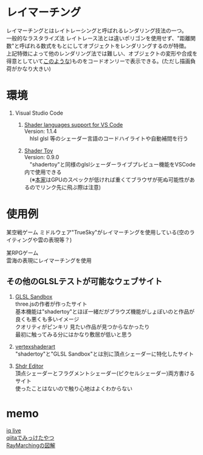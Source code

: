 
<!---レイマーチングに関しての説明等--->

# レイマーチング  
  
  レイマーチングとはレイトレーシングと呼ばれるレンダリング技法の一つ。  
  一般的なラスタライズ法 レイトレース法とは違いポリゴンを使用せず、"距離関数"と呼ばれる数式をもとにしてオブジェクトをレンダリングするのが特徴。  
  上記特徴によって他のレンダリング法では難しい、オブジェクトの変形や合成を得意としていて[このような]())ものをコードオンリーで表示できる。(ただし描画負荷がかなり大きい)  

<!---環境設定に関する説明--->

# 環境

1. Visual Studio Code  
    1. [Shader languages support for VS Code](https://marketplace.visualstudio.com/items?itemName=slevesque.shader)  
        Version: 1.1.4  
        　hlsl glsl 等のシェーダー言語のコードハイライトや自動補間を行う  

    1. [Shader Toy](https://marketplace.visualstudio.com/items?itemName=stevensona.shader-toy)  
        Version: 0.9.0  
        　"shadertoy"と同様のglslシェーダーライブプレビュー機能をVSCode内で使用できる  
        　(※[本家](https://www.shadertoy.com)はGPUのスペックが低ければ重くてブラウザが死ぬ可能性があるのでリンク先に飛ぶ際は注意)  

<!---レイマーチングの使用事例--->

# 使用例  

  某空戦ゲーム
    ミドルウェア"TrueSky"がレイマーチングを使用している(空のライティングや雲の表現等？)  

  某RPGゲーム  
    雲海の表現にレイマーチングを使用  

<!---GLSLテストが可能なウェブサイト--->

## その他のGLSLテストが可能なウェブサイト  

  1. [GLSL Sandbox](http://glslsandbox.com/)  
        three.jsの作者が作ったサイト  
        基本機能は"shadertoy"とほぼ一緒だがブラウズ機能がしょぼいのと作品が良くも悪くも多いイメージ  
        クオリティがピンキリ 見たい作品が見つからなかったり  
        最初に触ってみる分にはかなり敷居が低いと思う  

  1. [vertexshaderart](https://www.vertexshaderart.com/)  
        "shadertoy"と"GLSL Sandbox"とは別に頂点シェーダーに特化したサイト  

  1. [Shdr Editor](http://shdr.bkcore.com/)  
        頂点シェーダーとフラグメントシェーダー(ピクセルシェーダー)両方書けるサイト  
        使ったことはないので触り心地はよくわからない  

<!---
    資料作成用のメモ
    参考URL
--->

# memo  
[iq live](http://iquilezles.org/live/index.htm)  
[qiitaでみっけたやつ](https://qiita.com/doxas/items/5a7b6dedff4bc2ce1586)  
[RayMarchingの図解](https://www.praph.tokyo/tags/Raymarching)  


<!---
    2019/11/24
--->
